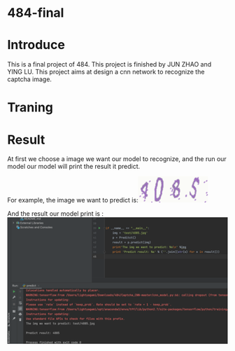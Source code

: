 # 484-final
# Introduce
This is a final project of 484. This project is finished by JUN ZHAO and YING LU. This project aims at design a cnn network to recognize the captcha image.
# Traning
# Result
At first we choose a image we want our model to recognize, and the run our model our model will print the result it predict.

For example, the image we want to predict is:![image](https://github.com/yagami-light95/484-final/blob/main/image/4085.jpg)

And the result our model print is :![image](https://github.com/yagami-light95/484-final/blob/main/image/result.png)

